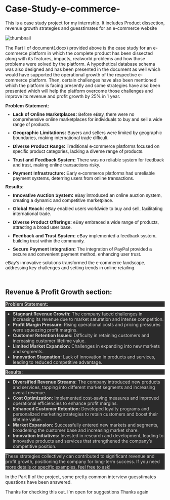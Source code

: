 # Case-Study-e-commerce-
This is a case study project for my internship. It includes Product dissection, revenue growth strategies and guesstimates for an e-commerce website

![thumbnail](https://github.com/ANURUDRA-JENA/Travel-Hospitality-Analysis/blob/500549bb995682ff67ab594999afc9f9578fcfa9/Assets/CS%20D1.png)

The Part I of document(.docx) provided above is the case study for an e-commerce platform in which the complete product has been dissected along with its
features, impacts, realworld problems and how those problems were solved by the platform. A hypothetical database schema was also designed and 
has been presented in the document as well which would have supported the operational growth of the respective e-commerce platform.
Then, certain challenges have also been mentioned which the platform is facing presently and some strategies have also been presented which will help
the platform overcome those challenges and improve its revenue and profit growth by 25% in 1 year.

<p style='margin-top:0in;margin-right:0in;margin-bottom:8.0pt;margin-left:0in;font-size:11.0pt;font-family:"Calibri",sans-serif;'><strong>Problem Statement:</strong></p>
<ul style="margin-bottom:0in;margin-top:0in;" type="disc">
    <li style='margin-top:0in;margin-right:0in;margin-bottom:8.0pt;margin-left:0in;font-size:11.0pt;font-family:"Calibri",sans-serif;'><strong>Lack of Online Marketplaces:</strong> Before eBay, there were no comprehensive online marketplaces for individuals to buy and sell a wide range of products.</li>
    <li style='margin-top:0in;margin-right:0in;margin-bottom:8.0pt;margin-left:0in;font-size:11.0pt;font-family:"Calibri",sans-serif;'><strong>Geographic Limitations:</strong> Buyers and sellers were limited by geographic boundaries, making international trade difficult.</li>
    <li style='margin-top:0in;margin-right:0in;margin-bottom:8.0pt;margin-left:0in;font-size:11.0pt;font-family:"Calibri",sans-serif;'><strong>Diverse Product Range:</strong> Traditional e-commerce platforms focused on specific product categories, lacking a diverse range of products.</li>
    <li style='margin-top:0in;margin-right:0in;margin-bottom:8.0pt;margin-left:0in;font-size:11.0pt;font-family:"Calibri",sans-serif;'><strong>Trust and Feedback System:</strong> There was no reliable system for feedback and trust, making online transactions risky.</li>
    <li style='margin-top:0in;margin-right:0in;margin-bottom:8.0pt;margin-left:0in;font-size:11.0pt;font-family:"Calibri",sans-serif;'><strong>Payment Infrastructure:</strong> Early e-commerce platforms had unreliable payment systems, deterring users from online transactions.</li>
</ul>
<p style='margin-top:0in;margin-right:0in;margin-bottom:8.0pt;margin-left:0in;font-size:11.0pt;font-family:"Calibri",sans-serif;'><strong>Results:</strong></p>
<ul style="margin-bottom:0in;margin-top:0in;" type="disc">
    <li style='margin-top:0in;margin-right:0in;margin-bottom:8.0pt;margin-left:0in;font-size:11.0pt;font-family:"Calibri",sans-serif;'><strong>Innovative Auction System:</strong> eBay introduced an online auction system, creating a dynamic and competitive marketplace.</li>
    <li style='margin-top:0in;margin-right:0in;margin-bottom:8.0pt;margin-left:0in;font-size:11.0pt;font-family:"Calibri",sans-serif;'><strong>Global Reach:</strong> eBay enabled users worldwide to buy and sell, facilitating international trade.</li>
    <li style='margin-top:0in;margin-right:0in;margin-bottom:8.0pt;margin-left:0in;font-size:11.0pt;font-family:"Calibri",sans-serif;'><strong>Diverse Product Offerings:</strong> eBay embraced a wide range of products, attracting a broad user base.</li>
    <li style='margin-top:0in;margin-right:0in;margin-bottom:8.0pt;margin-left:0in;font-size:11.0pt;font-family:"Calibri",sans-serif;'><strong>Feedback and Trust System:</strong> eBay implemented a feedback system, building trust within the community.</li>
    <li style='margin-top:0in;margin-right:0in;margin-bottom:8.0pt;margin-left:0in;font-size:11.0pt;font-family:"Calibri",sans-serif;'><strong>Secure Payment Integration:</strong> The integration of PayPal provided a secure and convenient payment method, enhancing user trust.</li>
</ul>
<p style='margin-top:0in;margin-right:0in;margin-bottom:8.0pt;margin-left:0in;font-size:11.0pt;font-family:"Calibri",sans-serif;'>eBay&rsquo;s innovative solutions transformed the e-commerce landscape, addressing key challenges and setting trends in online retailing.</p>
<p style='margin-top:0in;margin-right:0in;margin-bottom:8.0pt;margin-left:0in;font-size:11.0pt;font-family:"Calibri",sans-serif;'>&nbsp;</p>


<H2>Revenue & Profit Growth section: </H2>
<p style="text-align: left;color: rgb(210, 208, 206);background-color: rgb(43, 43, 43);font-size: 14px;"><strong><strong style="font-size: var(--cib-type-body1-stronger-font-size);">Problem Statement:</strong></strong></p>
<ul style="text-align: left;color: rgb(210, 208, 206);background-color: rgb(43, 43, 43);font-size: 14px;">
    <li><strong>Stagnant Revenue Growth:</strong> The company faced challenges in increasing its revenue due to market saturation and intense competition.</li>
    <li><strong>Profit Margin Pressure:</strong> Rising operational costs and pricing pressures were squeezing profit margins.</li>
    <li><strong>Customer Retention Issues:</strong> Difficulty in retaining customers and increasing customer lifetime value.</li>
    <li><strong>Limited Market Expansion:</strong> Challenges in expanding into new markets and segments.</li>
    <li><strong>Innovation Stagnation:</strong> Lack of innovation in products and services, leading to reduced competitive advantage.</li>
</ul>
<p style="text-align: left;color: rgb(210, 208, 206);background-color: rgb(43, 43, 43);font-size: 14px;"><strong><strong style="font-size: var(--cib-type-body1-stronger-font-size);">Results:</strong></strong></p>
<ul style="text-align: left;color: rgb(210, 208, 206);background-color: rgb(43, 43, 43);font-size: 14px;">
    <li><strong>Diversified Revenue Streams:</strong> The company introduced new products and services, tapping into different market segments and increasing overall revenue.</li>
    <li><strong>Cost Optimization:</strong> Implemented cost-saving measures and improved operational efficiencies to enhance profit margins.</li>
    <li><strong>Enhanced Customer Retention:</strong> Developed loyalty programs and personalized marketing strategies to retain customers and boost their lifetime value.</li>
    <li><strong>Market Expansion:</strong> Successfully entered new markets and segments, broadening the customer base and increasing market share.</li>
    <li><strong>Innovation Initiatives:</strong> Invested in research and development, leading to innovative products and services that strengthened the company&rsquo;s competitive position.</li>
</ul>
<p style="text-align: left;color: rgb(210, 208, 206);background-color: rgb(43, 43, 43);font-size: 14px;">These strategies collectively can contributed to significant revenue and profit growth, positioning the company for long-term success. If you need more details or specific examples, feel free to ask!</p>

In the Part II of the project, some pretty common interview guesstimates questions have been answered.

Thanks for checking this out.
I'm open for suggestions
Thanks again
